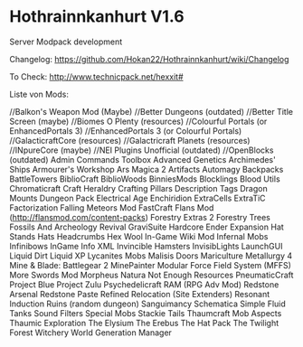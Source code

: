 Hothrainnkanhurt V1.6
================

Server Modpack development

Changelog: https://github.com/Hokan22/Hothrainnkanhurt/wiki/Changelog

To Check:
http://www.technicpack.net/hexxit#

Liste von Mods:

//Balkon's Weapon Mod (Maybe)
//Better Dungeons (outdated)
//Better Title Screen (maybe)
//Biomes O Plenty (resources)
//Colourful Portals (or EnhancedPortals 3)
//EnhancedPortals 3 (or Colourful Portals)
//GalacticraftCore (resources)
//Galactricraft Planets (resources)
//INpureCore (maybe)
//NEI Plugins Unofficial (outdated)
//OpenBlocks (outdated)
Admin Commands Toolbox
Advanced Genetics
Archimedes' Ships
Armourer's Workshop
Ars Magica 2
Artifacts
Automagy
Backpacks
BattleTowers
BiblioCraft
BiblioWoods
BinniesMods
Blocklings
Blood Utils
Chromaticraft
Craft Heraldry
Crafting Pillars
Description Tags
Dragon Mounts
Dungeon Pack
Electrical Age 
Enchiridion
ExtraCells
ExtraTiC
Factorization
Falling Meteors Mod
FastCraft
Flans Mod (http://flansmod.com/content-packs)
Forestry Extras 2
Forestry Trees
Fossils And Archeology Revival
GraviSuite
Hardcore Ender Expansion
Hat Stands
Hats
Headcrumbs
Hex Wool
In-Game Wiki Mod
Infernal Mobs
Infinibows
InGame Info XML
Invincible Hamsters
InvisibLights
LaunchGUI
Liquid Dirt
Liquid XP
Lycanites Mobs
Malisis Doors
Mariculture
Metallurgy 4
Mine & Blade: Battlegear 2
MinePainter
Modular Force Field System (MFFS)
More Swords Mod
Morpheus
Natura
Not Enough Resources
PneumaticCraft
Project Blue
Project Zulu
Psychedelicraft
RAM (RPG Adv Mod)
Redstone Arsenal
Redstone Paste
Refined Relocation (Site Extenders)
Resonant Induction 
Ruins (random dungeon)
Sanguimancy
Schematica
Simple Fluid Tanks
Sound Filters
Special Mobs
Stackie
Tails
Thaumcraft Mob Aspects
Thaumic Exploration
The Elysium
The Erebus
The Hat Pack
The Twilight Forest
Witchery
World Generation Manager
